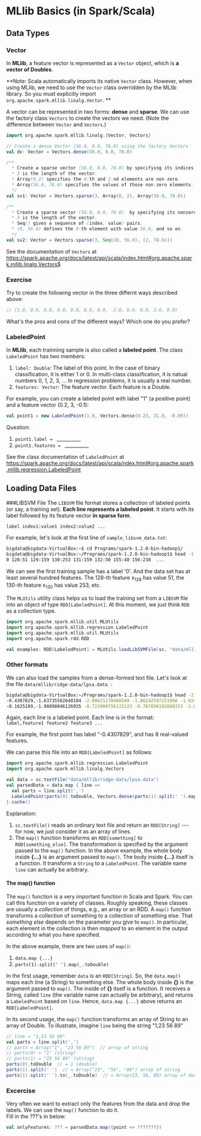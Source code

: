 # MLlib Basics (in Spark/Scala)

## Data Types

### Vector

In **MLlib**, a feature vector is represented as a `Vector` object, which is **a vector of Doubles**.

**Note: Scala automatically imports its native `Vector` class. However, when using MLlib, we need to use the `Vector` class overridden by the MLlib library. So you must explicitly import `org.apache.spark.mllib.linalg.Vector`. **

A vector can be represented in two forms: **dense** and **sparse**. We can use the factory class `Vectors` to create the vectors we need. (Note the difference between `Vector` and `Vectors`.)

```scala
import org.apache.spark.mllib.linalg.{Vector, Vectors}

// Create a dense Vector (56.0, 0.0, 78.0) using the factory Vectors
val dv: Vector = Vectors.dense(56.0, 0.0, 78.0)

/** 
  * Create a sparse vector (56.0, 0.0, 78.0) by specifying its indices and values corresponding to nonzero entries.
  * 3 is the length of the vector.
  * Array(0,2) specifies the 0-th and 2-nd elements are non-zero.
  * Array(56.0, 78.0) specifies the values of those non-zero elements.
  */
val sv1: Vector = Vectors.sparse(3, Array(0, 2), Array(56.0, 78.0))

/** 
  * Create a sparse vector (56.0, 0.0, 78.0)  by specifying its nonzero entries.
  * 3 is the length of the vector.
  * Seq() gives a sequence of (index, value) pairs.
  * (0, 56.0) defines the 0-th element with value 56.0, and so on.
  */
val sv2: Vector = Vectors.sparse(3, Seq((0, 56.0), (2, 78.0)))
```

See the documentation of `Vectors` at https://spark.apache.org/docs/latest/api/scala/index.html#org.apache.spark.mllib.linalg.Vectors$

### Exercise
Try to create the following vector in the three differnt ways described above:
```scala
// (1.0, 0.0, 0.0, 0.0, 0.0, 0.0, 0.0, -2.0, 0.0, 0.0, 3.0, 0.0)
```
What's the pros and cons of the different ways? Which one do you prefer?

### LabeledPoint
In **MLlib**, each trainning sample is also called a **labeled point**. The class `LabeledPoint` has two members:
1. `label: Double`: The label of this point. In the case of binary classification, it is either 1 or 0. In multi-class classification, it is natual numbers 0, 1, 2, 3, ... In regression problems, it is usually a real number.
2. `features: Vector`: The feature vector. Each feature is a Double.

For example, you can create a labeled point with label "1" (a positive point) and a feature vector (0.2, 3, -0.1):  
```scala
val point1 = new LabeledPoint(1.0, Vectors.dense(0.23, 31.0, -0.89))
```
Question:  
1. `point1.label = ` \_\_\_\_\_\_\_\_\_\_
2. `point1.features = ` \_\_\_\_\_\_\_\_\_\_

See the class documentation of `LabeledPoint` at https://spark.apache.org/docs/latest/api/scala/ndex.html#org.apache.spark.mllib.regression.LabeledPoint

## Loading Data Files

###LIBSVM File
The `LIBSVM` file format stores a collection of labeled points (or say, a training set). **Each line represents a labeled point**. It starts with its label followed by its feature vector **in sparse form**.

`label index1:value1 index2:value2 ...`

For example, let's look at the first line of `sample_libsvm_data.txt`:

```bash
bigdata@bigdata-VirtualBox:~$ cd Programs/spark-1.2.0-bin-hadoop1/
bigdata@bigdata-VirtualBox:~/Programs/spark-1.2.0-bin-hadoop1$ head -1 data/mllib/sample_libsvm_data.txt 
0 128:51 129:159 130:253 131:159 132:50 155:48 156:238  ...
```

We can see the first training sample has a label '0'. And the data set has at least several hundred features. The 128-th feature x<sub>128</sub> has value 51, 
the 130-th feature x<sub>130</sub> has value 253, etc.

The `MLUtils` utility class helps us to load the training set from a `LIBSVM` file into an object of type `RDD[LabeledPoint]`. At this moment, we just think `RDD` as a collection type.

```scala
import org.apache.spark.mllib.util.MLUtils
import org.apache.spark.mllib.regression.LabeledPoint
import org.apache.spark.mllib.util.MLUtils
import org.apache.spark.rdd.RDD

val examples: RDD[LabeledPoint] = MLUtils.loadLibSVMFile(sc, "data/mllib/sample_libsvm_data.txt")
```

### Other formats
We can also load the samples from a dense-formed text file. Let's look at the file `data/mllib/ridge-data/lpsa.data `:  
```bash
bigdata@bigdata-VirtualBox:~/Programs/spark-1.2.0-bin-hadoop1$ head -2 data/mllib/ridge-data/lpsa.data 
-0.4307829,-1.63735562648104 -2.00621178480549 -1.86242597251066 -1.02470580167082 -0.522940888712441 -0.863171185425945 -1.04215728919298 -0.864466507337306
-0.1625189,-1.98898046126935 -0.722008756122123 -0.787896192088153 -1.02470580167082 -0.522940888712441 -0.863171185425945 -1.04215728919298 -0.864466507337306
```
Again, each line is a labeled point. Each line is in the format:  
``label,feature1 feature2 feature3 ...``

For example, the first point has label "-0.4307829", and has 8 real-valued features.

We can parse this file into an `RDD[LabeledPoint]`  as follows:
```scala
import org.apache.spark.mllib.regression.LabeledPoint
import org.apache.spark.mllib.linalg.Vectors

val data = sc.textFile("data/mllib/ridge-data/lpsa.data")
val parsedData = data.map { line =>
  val parts = line.split(',')
  LabeledPoint(parts(0).toDouble, Vectors.dense(parts(1).split(' ').map(_.toDouble)))
}.cache()
```
Explanation:  
1. `sc.textFile()` reads an ordinary text file and return an `RDD[String]` --- for now, we just consider it as an array of lines.
2. The `map()` function transforms an `RDD[something]` to `RDD[something_else]`. The transformation is specified by the argument passed to the `map()` function. In the above example, the whole body inside **{...}** is an argument passed to `map()`. The body inside **{...}** itself is a function. It transform a `String` to a `LabeledPoint`. The variable name `line` can actually be arbitrary.

#### The **map()** function
The `map()` function is a very important function in Scala and Spark.
You can call this function on a variety of classes.
Roughly speaking, these classes are usually a *collection* of things,
e.g., an array or an RDD.
A `map()` function transforms a collection of something to a collection of something else. 
That *something else* depends on the parameter you give to `map()`.
In particular, each element in the collection is then *mapped* to an element in the output according to what you have specified.

In the above example, there are two uses of `map()`:
1. `data.map {...}`
2. `parts(1).split(' ').map(_.toDouble)`

In the first usage, remember `data` is an `RDD[String]`. So, the `data.map()` maps each line (a String) to something else.
The whole body inside **{}** is the argument passed to `map()`.
The inside of **{}** itself is a function.
It receives a String, called `line` (the variable name can actually be arbitrary),
and returns a `LabeledPoint` based on `line`.
Hence, `data.map {...}` above returns an `RDD[LabeledPoint]`.

In its second usage, the `map()` function transforms an array of String to an array of Double.
To illustrate, imagine `line` being the string "1,23 56 89"
```scala
// line = "1,23 56 89"
val parts = line.split(',')
// parts = Array("1", "23 56 89")  // array of string
// parts(0) = "1" (string)
// parts(1) = "23 56 89" (string)
parts(0).toDouble  // = 1 (double)
parts(1).split(' ')  // = Array("23", "56", "89") array of string
parts(1).split(' ').to(_.toDouble)  // = Array(23, 56, 89) array of double
```

### Excercise
Very often we want to extract only the features from the data and drop the labels. We can use the `map()` function to do it.  
Fill in the ???'s in below:  
```scala
val onlyFeatures: ??? = parsedData.map({point => ???????})
```
